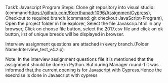 Task1: Javascript Program
  Steps:
  Clone git repository into visual studio: (command:https://github.com/Keerthanadr1096/AssignmentCypress),
  Checkout to required branch:(command: git checkout JavaScript-Program),
  Open the project folder in file explorer,
  Select the file Javascrip.html in any browser,
  Click on choose file button,
  select the 2017.csv file and click on ok button,
  list of unique breeds will be displayed in browser.

  Interview assignment questions are attached in every branch.(Folder Name:Interview_test_v4.zip)

Note: In the interview assignment questions file it is mentioned that the assignment should be done in Python. But during Manager round-1 it was informed that,the current opening is for Javascript with Cypress.Hence the execrcise is done in Javascript with cypress
